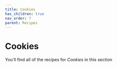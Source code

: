 ```yaml
---
title: Cookies
has_children: true
nav_order: 7
parent: Recipes
---
```


# Cookies

You'll find all of the recipes for *Cookies* in this section


